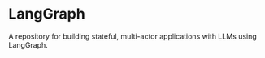 # LangGraph

A repository for building stateful, multi-actor applications with LLMs using LangGraph.
